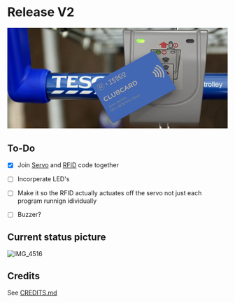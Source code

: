 # Release V2
 
<p align="center">
  <img src="https://github.com/tomasApo/Release-V2/blob/main/CAD/Render%20Images/Context%20Render%202.png?raw=true" width="800" title="Cover Photo">
</p>

## To-Do
- [X] Join [Servo](https://github.com/tomasApo/stm32f3_pwm_v0) and [RFID](https://github.com/tomasApo/stm32_mfrc522) code together 

- [ ] Incorperate LED's

- [ ] Make it so the RFID actually actuates off the servo not just each program runnign idividually 

- [ ] Buzzer?


## Current status picture
![IMG_4516](https://user-images.githubusercontent.com/75183079/209245874-31e6406e-037d-47fb-a6c8-4b0596c8c83f.jpg)
## Credits

See [CREDITS.md](./CREDITS.md)
